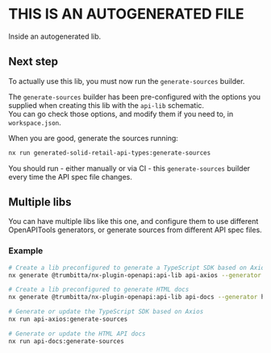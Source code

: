 # THIS IS AN AUTOGENERATED FILE

Inside an autogenerated lib.

## Next step

To actually use this lib, you must now run the `generate-sources` builder.

The `generate-sources` builder has been pre-configured with the options you supplied when creating this lib with the `api-lib` schematic.  
You can go check those options, and modify them if you need to, in `workspace.json`.

When you are good, generate the sources running:

```sh
nx run generated-solid-retail-api-types:generate-sources
```

You should run - either manually or via CI - this `generate-sources` builder every time the API spec file changes.

## Multiple libs

You can have multiple libs like this one, and configure them to use different OpenAPITools generators, or generate sources from different API spec files.

### Example

```sh
# Create a lib preconfigured to generate a TypeScript SDK based on Axios
nx generate @trumbitta/nx-plugin-openapi:api-lib api-axios --generator typescript-axios

# Create a lib preconfigured to generate HTML docs
nx generate @trumbitta/nx-plugin-openapi:api-lib api-docs --generator html

# Generate or update the TypeScript SDK based on Axios
nx run api-axios:generate-sources

# Generate or update the HTML API docs
nx run api-docs:generate-sources
```
